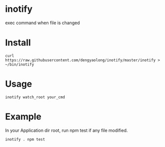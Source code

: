 # inotify
exec command when file is changed

# Install
```
curl  https://raw.githubusercontent.com/dengyaolong/inotify/master/inotify > ~/bin/inotify
```

# Usage
```
inotify watch_root your_cmd
```

# Example
In your Application dir root, run npm test if any file modified.
```
inotify . npm test
```
